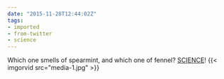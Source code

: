 ```yaml
---
date: "2015-11-28T12:44:02Z"
tags:
- imported
- from-twitter
- science
---
```

Which one smells of spearmint, and which one of fennel? [SCIENCE](/tags/science)! {{< imgorvid src="media-1.jpg" >}}
